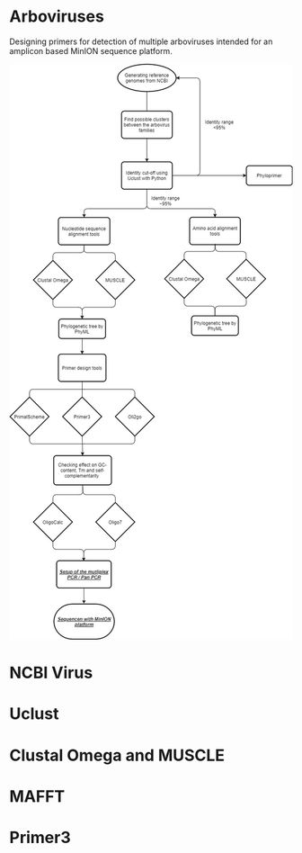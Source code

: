 # Arboviruses
Designing primers for detection of multiple arboviruses intended for an amplicon based MinION sequence platform.

![](Flowchart/Project_Flowchart.jpg)

# NCBI Virus

# Uclust

# Clustal Omega and MUSCLE

# MAFFT

# Primer3
